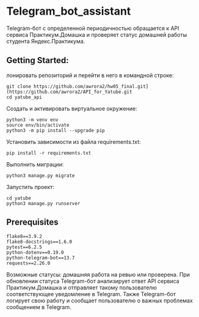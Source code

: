 # Telegram_bot_assistant
Telegram-бот с определенной периодичностью обращается к API сервиса Практикум.Домашка и проверяет статус домашней работы студента Яндекс.Практикума. 

## Getting Started:

лонировать репозиторий и перейти в него в командной строке:
```
git clone https://github.com/awrora2/hw05_final.git](https://github.com/awrora2/API_for_Yatube.git
cd yatube_api
```
Cоздать и активировать виртуальное окружение:
```
python3 -m venv env
source env/bin/activate
python3 -m pip install --upgrade pip
```
Установить зависимости из файла requirements.txt:
```
pip install -r requirements.txt
```
Выполнить миграции:
```
python3 manage.py migrate
```
Запустить проект:
```
cd yatube
python3 manage.py runserver
```

## Prerequisites
```
flake8==3.9.2
flake8-docstrings==1.6.0
pytest==6.2.5
python-dotenv==0.19.0
python-telegram-bot==13.7
requests==2.26.0
```


Возможные статусы: домашняя работа на ревью или проверена. 
При обновлении статуса Telegram-бот анализирует ответ API сервиса Практикум.Домашка и отправляет такому пользователю соответствующее уведомление в Telegram. 
Также Telegram-бот логирует свою работу и сообщает пользователю о важных проблемах сообщением в Telegram. 
